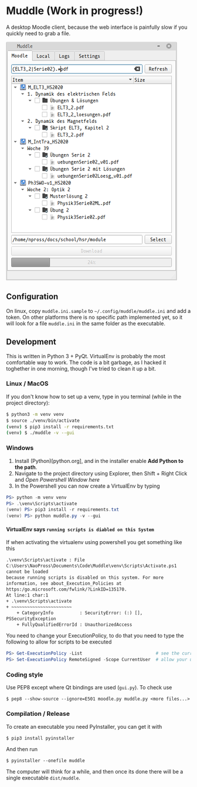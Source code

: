 # Muddle (Work in progress!)
A desktop Moodle client, because the web interface is painfully slow if you quickly need to grab a file.

![](./muddle.png)

## Configuration
On linux, copy `muddle.ini.sample` to `~/.config/muddle/muddle.ini` and add a token.
On other platforms there is no specific path implemented yet, so it will look for a file `muddle.ini` in the same folder as the executable.

## Development
This is written in Python 3 + PyQt. VirtualEnv is probably the most comfortable way to work.
The code is a bit garbage, as I hacked it toghether in one morning, though I've tried to clean it up a bit.

### Linux / MacOS
If you don't know how to set up a venv, type in you terminal (while in the project directory):
```bash
$ python3 -m venv venv
$ source ./venv/bin/activate
(venv) $ pip3 install -r requirements.txt
(venv) $ ./muddle -v --gui
```

### Windows

1. Install (Python)[python.org], and in the installer enable **Add Python to the path**.
2. Navigate to the project directory using Explorer, then Shift + Right Click and *Open Powershell Window here*
3. In the Powershell you can now create a VirtualEnv by typing
```powershell
PS> python -m venv venv
PS> .\venv\Scripts\activate
(venv) PS> pip3 install -r requirements.txt
(venv) PS> python muddle.py -v --gui
```

#### VirtualEnv says `running scripts is diabled on this System`
If when activating the virtualenv using powershell you get something like this
```
.\venv\Scripts\activate : File C:\Users\NaoPross\Documents\Code\Muddle\venv\Scripts\Activate.ps1 cannot be loaded
because running scripts is disabled on this system. For more information, see about_Execution_Policies at
https:/go.microsoft.com/fwlink/?LinkID=135170.
At line:1 char:1
+ .\venv\Scripts\activate
+ ~~~~~~~~~~~~~~~~~~~~~~~
    + CategoryInfo          : SecurityError: (:) [], PSSecurityException
    + FullyQualifiedErrorId : UnauthorizedAccess
```
You need to change your ExecutionPolicy, to do that you need to type the following to allow for scripts to be executed
```powershell
PS> Get-ExecutionPolicy -List                            # see the current settings
PS> Set-ExecutionPolicy RemoteSigned -Scope CurrentUser  # allow your user to run script
```

### Coding style

Use PEP8 except where Qt bindings are used (`gui.py`). To check use
```
$ pep8 --show-source --ignore=E501 moodle.py muddle.py <more files...>
```

### Compilation / Release
To create an executable you need PyInstaller, you can get it with
```
$ pip3 install pyinstaller
```
And then run
```
$ pyinstaller --onefile muddle
```
The computer will think for a while, and then once its done there will be a single executable `dist/muddle`.
